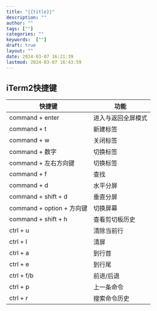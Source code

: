 ```yaml
---
title: "{{title}}"
description: ""
author: ""
tags: [""]
categories: ""
keywords:  [""]
draft: true
layout: ""
date: 2024-03-07 16:21:39
lastmod: 2024-03-07 16:43:59
---
```


## iTerm2快捷键

| 快捷键                    | 功能        |
| ---------------------- | --------- |
| command + enter        | 进入与返回全屏模式 |
| command + t            | 新建标签      |
| command + w            | 关闭标签      |
| command + 数字           | 切换标签      |
| command + 左右方向键        | 切换标签      |
| command + f            | 查找        |
| command + d            | 水平分屏      |
| command + shift + d    | 垂直分屏      |
| command + option + 方向键 | 切换屏幕      |
| command + shift + h    | 查看剪切板历史   |
| ctrl + u               | 清除当前行     |
| ctrl + l               | 清屏        |
| ctrl + a               | 到行首       |
| ctrl + e               | 到行尾       |
| ctrl + f/b             | 前进/后退     |
| ctrl + p               | 上一条命令     |
| ctrl + r               | 搜索命令历史    |
